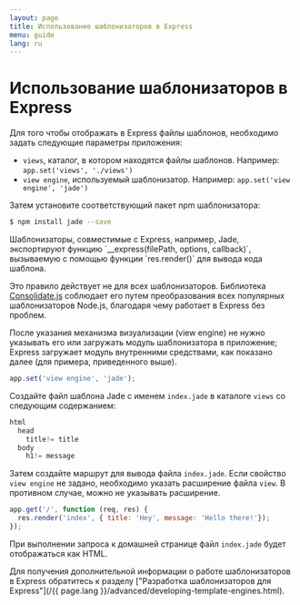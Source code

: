 ```yaml
---
layout: page
title: Использование шаблонизаторов в Express
menu: guide
lang: ru
---
```


# Использование шаблонизаторов в Express

Для того чтобы отображать в Express файлы шаблонов, необходимо задать следующие параметры приложения:

* `views`, каталог, в котором находятся файлы шаблонов. Например: `app.set('views', './views')`
* `view engine`, используемый шаблонизатор. Например: `app.set('view engine', 'jade')`

Затем установите соответствующий пакет npm шаблонизатора:

```sh
$ npm install jade --save
```

<div class="doc-box doc-notice" markdown="1">
Шаблонизаторы, совместимые с Express, например, Jade, экспортируют функцию `__express(filePath, options, callback)`, вызываемую с помощью функции `res.render()` для вывода кода шаблона.

Это правило действует не для всех шаблонизаторов. Библиотека [Consolidate.js](https://www.npmjs.org/package/consolidate) соблюдает его путем преобразования всех популярных шаблонизаторов Node.js, благодаря чему работает в Express без проблем.
</div>

После указания механизма визуализации (view engine) не нужно указывать его или загружать модуль шаблонизатора в приложение; Express загружает модуль внутренними средствами, как показано далее (для примера, приведенного выше).

```js
app.set('view engine', 'jade');
```

Создайте файл шаблона Jade с именем `index.jade` в каталоге `views` со следующим содержанием:

```js
html
  head
    title!= title
  body
    h1!= message
```

Затем создайте маршрут для вывода файла `index.jade`. Если свойство `view engine` не задано, необходимо указать расширение файла `view`. В противном случае, можно не указывать расширение.

```js
app.get('/', function (req, res) {
  res.render('index', { title: 'Hey', message: 'Hello there!'});
});
```

При выполнении запроса к домашней странице файл `index.jade` будет отображаться как HTML.

Для получения дополнительной информации о работе шаблонизаторов в Express обратитесь к разделу ["Разработка шаблонизаторов для Express"](/{{ page.lang }}/advanced/developing-template-engines.html).
